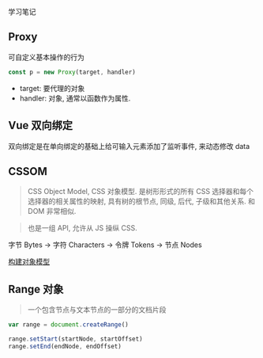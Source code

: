 学习笔记

## Proxy
可自定义基本操作的行为

```js
const p = new Proxy(target, handler)
```
- target: 要代理的对象
- handler: 对象, 通常以函数作为属性.

## Vue 双向绑定
双向绑定是在单向绑定的基础上给可输入元素添加了监听事件, 来动态修改 data

## CSSOM
> CSS Object Model, CSS 对象模型. 是树形形式的所有 CSS 选择器和每个选择器的相关属性的映射, 具有树的根节点, 同级, 后代, 子级和其他关系.
> 和 DOM 非常相似.

> 也是一组 API, 允许从 JS 操纵 CSS. 

字节 Bytes -> 字符 Characters -> 令牌 Tokens -> 节点 Nodes
 
[构建对象模型](https://developers.google.com/web/fundamentals/performance/critical-rendering-path/constructing-the-object-model?hl=zh-cn)

## Range 对象

> 一个包含节点与文本节点的一部分的文档片段
```js
var range = document.createRange()

range.setStart(startNode, startOffset)
range.setEnd(endNode, endOffset)
```